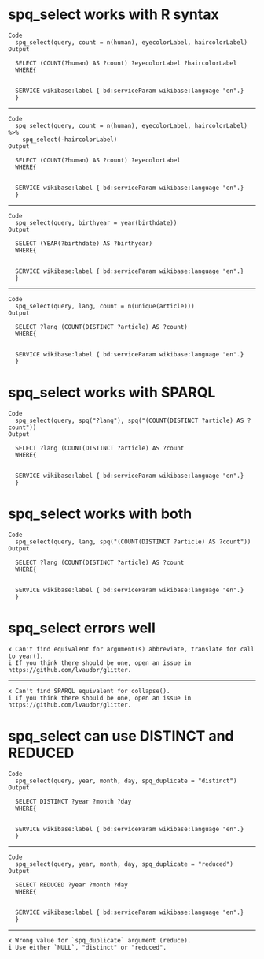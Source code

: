 # spq_select works with R syntax

    Code
      spq_select(query, count = n(human), eyecolorLabel, haircolorLabel)
    Output
      
      SELECT (COUNT(?human) AS ?count) ?eyecolorLabel ?haircolorLabel
      WHERE{
      
      
      SERVICE wikibase:label { bd:serviceParam wikibase:language "en".}
      }
      

---

    Code
      spq_select(query, count = n(human), eyecolorLabel, haircolorLabel) %>%
        spq_select(-haircolorLabel)
    Output
      
      SELECT (COUNT(?human) AS ?count) ?eyecolorLabel
      WHERE{
      
      
      SERVICE wikibase:label { bd:serviceParam wikibase:language "en".}
      }
      

---

    Code
      spq_select(query, birthyear = year(birthdate))
    Output
      
      SELECT (YEAR(?birthdate) AS ?birthyear)
      WHERE{
      
      
      SERVICE wikibase:label { bd:serviceParam wikibase:language "en".}
      }
      

---

    Code
      spq_select(query, lang, count = n(unique(article)))
    Output
      
      SELECT ?lang (COUNT(DISTINCT ?article) AS ?count)
      WHERE{
      
      
      SERVICE wikibase:label { bd:serviceParam wikibase:language "en".}
      }
      

# spq_select works with SPARQL

    Code
      spq_select(query, spq("?lang"), spq("(COUNT(DISTINCT ?article) AS ?count"))
    Output
      
      SELECT ?lang (COUNT(DISTINCT ?article) AS ?count
      WHERE{
      
      
      SERVICE wikibase:label { bd:serviceParam wikibase:language "en".}
      }
      

# spq_select works with both

    Code
      spq_select(query, lang, spq("(COUNT(DISTINCT ?article) AS ?count"))
    Output
      
      SELECT ?lang (COUNT(DISTINCT ?article) AS ?count
      WHERE{
      
      
      SERVICE wikibase:label { bd:serviceParam wikibase:language "en".}
      }
      

# spq_select errors well

    x Can't find equivalent for argument(s) abbreviate, translate for call to year().
    i If you think there should be one, open an issue in https://github.com/lvaudor/glitter.

---

    x Can't find SPARQL equivalent for collapse().
    i If you think there should be one, open an issue in https://github.com/lvaudor/glitter.

# spq_select can use DISTINCT and REDUCED

    Code
      spq_select(query, year, month, day, spq_duplicate = "distinct")
    Output
      
      SELECT DISTINCT ?year ?month ?day
      WHERE{
      
      
      SERVICE wikibase:label { bd:serviceParam wikibase:language "en".}
      }
      

---

    Code
      spq_select(query, year, month, day, spq_duplicate = "reduced")
    Output
      
      SELECT REDUCED ?year ?month ?day
      WHERE{
      
      
      SERVICE wikibase:label { bd:serviceParam wikibase:language "en".}
      }
      

---

    x Wrong value for `spq_duplicate` argument (reduce).
    i Use either `NULL`, "distinct" or "reduced".

